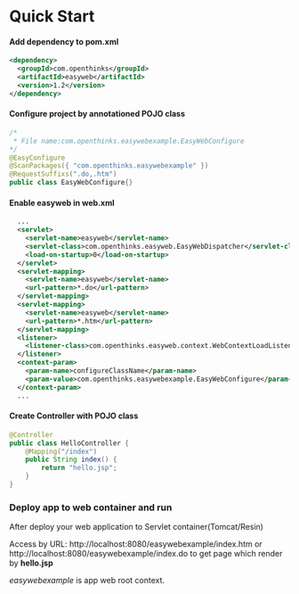 # Quick Start

#### Add dependency to pom.xml

```xml
<dependency>
  <groupId>com.openthinks</groupId>
  <artifactId>easyweb</artifactId>
  <version>1.2</version>
</dependency>
```
#### Configure project by annotationed POJO class
```java
/*
 * File name:com.openthinks.easywebexample.EasyWebConfigure
*/
@EasyConfigure
@ScanPackages({ "com.openthinks.easywebexample" })
@RequestSuffixs(".do,.htm")
public class EasyWebConfigure{}
```

#### Enable easyweb in web.xml

```xml
  ...
  <servlet>
    <servlet-name>easyweb</servlet-name>
    <servlet-class>com.openthinks.easyweb.EasyWebDispatcher</servlet-class>
    <load-on-startup>0</load-on-startup>
  </servlet>
  <servlet-mapping>
    <servlet-name>easyweb</servlet-name>
    <url-pattern>*.do</url-pattern>
  </servlet-mapping>
  <servlet-mapping>
    <servlet-name>easyweb</servlet-name>
    <url-pattern>*.htm</url-pattern>
  </servlet-mapping>
  <listener>
    <listener-class>com.openthinks.easyweb.context.WebContextLoadListener</listener-class>
  </listener>
  <context-param>
    <param-name>configureClassName</param-name>
    <param-value>com.openthinks.easywebexample.EasyWebConfigure</param-value>
  </context-param>
  ...
```

#### Create Controller with POJO class

```java
@Controller
public class HelloController {
	@Mapping("/index")
	public String index() {
		return "hello.jsp";
	}
}    
```

### Deploy app to web container and run
After deploy your web application to Servlet container(Tomcat/Resin)

Access by URL: 
http://localhost:8080/easywebexample/index.htm 
or 
http://localhost:8080/easywebexample/index.do
to get page which render by **hello.jsp**

*easywebexample* is app web root context.
 
